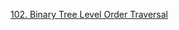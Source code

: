 [102. Binary Tree Level Order Traversal](https://github.com/Qirui0805/Personal-Blog/blob/master/%E7%AE%97%E6%B3%95/Leetcode/102.%20Binary%20Tree%20Level%20Order%20Traversal.md)  
